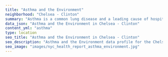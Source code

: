 ```yaml
---
title: "Asthma and the Environment"
neighborhood: "Chelsea - Clinton"
summary: "Asthma is a common lung disease and a leading cause of hospitalizations for children under 15 years old. This report provides a summary of asthma indicators by neighborhood. It also describes housing and neighborhood characteristics that can make asthma worse."
data_json: "Asthma and the Environment in Chelsea - Clinton"
content_yml: "asthma"
type: location
seo_title: "Asthma and the Environment in Chelsea - Clinton"
seo_description: "Asthma and the Environment data profile for the Chelsea - Clinton neighborhood of NYC."
seo_image: "images/nyc_health_report_asthma_environment.jpg"
---
```

